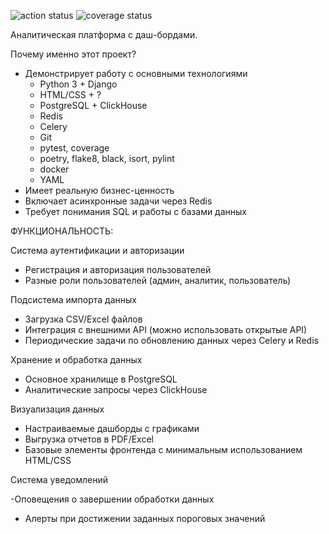 ![action status](https://gist.githubusercontent.com/KuPriv/10addf2357a528180330d3f6db745d43/raw/f45dc909619ec1d81c4520d598ea7794fe8f9de1/git-actions.svg)
![coverage status](https://gist.githubusercontent.com/KuPriv/2c62f8e2753c047ffcace254e68163a8/raw/74cb552291294f9a93af1929b6be32c1c12b1082/coverage.svg)

Аналитическая платформа с даш-бордами.

Почему именно этот проект?
- Демонстрирует работу с основными технологиями
    - Python 3 + Django
    - HTML/CSS + ?
    - PostgreSQL + ClickHouse
    - Redis
    - Celery
    - Git
    - pytest, coverage
    - poetry, flake8, black, isort, pylint
    - docker
    - YAML
- Имеет реальную бизнес-ценность
- Включает асинхронные задачи через Redis
- Требует понимания SQL и работы с базами данных

ФУНКЦИОНАЛЬНОСТЬ:

Система аутентификации и авторизации

- Регистрация и авторизация пользователей
- Разные роли пользователей (админ, аналитик, пользователь)

Подсистема импорта данных

- Загрузка CSV/Excel файлов
- Интеграция с внешними API (можно использовать открытые API)
- Периодические задачи по обновлению данных через Celery и Redis

Хранение и обработка данных

- Основное хранилище в PostgreSQL
- Аналитические запросы через ClickHouse

Визуализация данных

- Настраиваемые дашборды с графиками
- Выгрузка отчетов в PDF/Excel
- Базовые элементы фронтенда с минимальным использованием HTML/CSS

Система уведомлений

-Оповещения о завершении обработки данных
- Алерты при достижении заданных пороговых значений